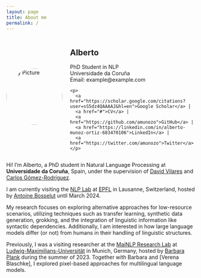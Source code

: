 ```yaml
---
layout: page
title: About me
permalink: /
---
```

<div style="display: flex; align-items: center;">
  <div>
    <img src="./imagen.png" alt="My Picture" style="border-radius: 50%; width: 150px; margin-right: 20px;">
  </div>
  <div>
    <h2>Alberto</h2>
    <p>PhD Student in NLP<br>
    Universidade da Coruña<br>
    Email: example@example.com</p>

    <p>
      <a href="https://scholar.google.com/citations?user=sS5dz4QAAAAJ&hl=en">Google Scholar</a> | 
      <a href="#">CV</a> | 
      <a href="https://github.com/amunozo">GitHub</a> | 
      <a href="https://linkedin.com/in/alberto-munoz-ortiz-683470106">LinkedIn</a> | 
      <a href="https://twitter.com/amunozo">Twitter</a>
    </p>
  </div>
</div>


Hi! I’m Alberto, a PhD student in Natural Language Processing at **Universidade da Coruña**, Spain, under the supervision of [David Vilares](http://www.grupolys.org/~david.vilares/) and [Carlos Gómez-Rodríguez](http://www.grupolys.org/~cgomezr/).

I am currently visiting the [NLP Lab](https://nlp.epfl.ch/) at [EPFL](https://www.epfl.ch/schools/ic/) in Lausanne, Switzerland, hosted by [Antoine Bosselut](https://atcbosselut.github.io/) until March 2024.

My research focuses on exploring alternative approaches for low-resource scenarios, utilizing techniques such as transfer learning, synthetic data generation, grokking, and the integration of linguistic information like syntactic dependencies. Additionally, I am interested in how large language models differ (or not) from humans in their handling of linguistic structures.

Previously, I was a visiting researcher at the [MaiNLP Research Lab](https://mainlp.github.io/) at [Ludwig-Maximilians-Universität](https://www.lmu.de/en/) in Munich, Germany, hosted by [Barbara Plank](https://bplank.github.io/) during the summer of 2023. Together with Barbara and [Verena Blaschke], I explored pixel-based approaches for multilingual language models.
